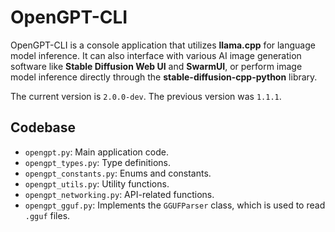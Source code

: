 # OpenGPT-CLI

OpenGPT-CLI is a console application that utilizes **llama.cpp** for language model inference. It can also interface with various AI image generation software like **Stable Diffusion Web UI** and **SwarmUI**, or perform image model inference directly through the **stable-diffusion-cpp-python** library.

The current version is `2.0.0-dev`. The previous version was `1.1.1`.

## Codebase

* `opengpt.py`: Main application code.
* `opengpt_types.py`: Type definitions.
* `opengpt_constants.py`: Enums and constants.
* `opengpt_utils.py`: Utility functions.
* `opengpt_networking.py`: API-related functions.
* `opengpt_gguf.py`: Implements the `GGUFParser` class, which is used to read `.gguf` files.